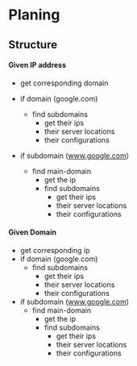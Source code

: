 # Planing

## Structure
#### Given IP address
- get corresponding domain
- if domain (google.com)
    - find subdomains
        - get their ips
        - their server locations
        - their configurations

- if subdomain (www.google.com)
    - find main-domain
        - get the ip
        - find subdomains
            - get their ips
            - their server locations
            - their configurations

#### Given Domain
- get corresponding ip
- if domain (google.com)
    - find subdomains
        - get their ips
        - their server locations
        - their configurations
- if subdomain (www.google.com)
    - find main-domain
        - get the ip
        - find subdomains
            - get their ips
            - their server locations
            - their configurations